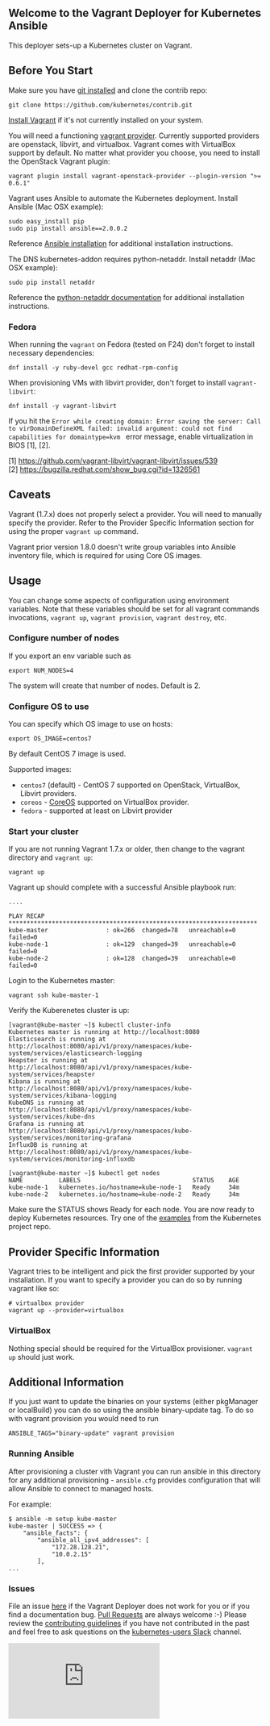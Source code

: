 ## Welcome to the Vagrant Deployer for Kubernetes Ansible

This deployer sets-up a Kubernetes cluster on Vagrant.

## Before You Start

Make sure you have [git installed](https://git-scm.com/book/en/v2/Getting-Started-Installing-Git) and clone the contrib repo:
```
git clone https://github.com/kubernetes/contrib.git
```

[Install Vagrant](https://www.vagrantup.com/downloads.html) if it's not currently installed on your system.

You will need a functioning [vagrant provider](https://www.vagrantup.com/docs/providers/). Currently supported providers are openstack, libvirt, and virtualbox. Vagrant comes with VirtualBox support by default. No matter what provider you choose, you need to install the OpenStack Vagrant plugin:

```
vagrant plugin install vagrant-openstack-provider --plugin-version ">= 0.6.1"
```

Vagrant uses Ansible to automate the Kubernetes deployment. Install Ansible (Mac OSX example):
```
sudo easy_install pip
sudo pip install ansible==2.0.0.2
```

Reference [Ansible installation](http://docs.ansible.com/ansible/intro_installation.html) for additional installation instructions.

The DNS kubernetes-addon requires python-netaddr. Install netaddr (Mac OSX example):

```
sudo pip install netaddr
```

Reference the [python-netaddr documentation](https://pythonhosted.org/netaddr/installation.html) for additional installation instructions.

### Fedora

When running the ``vagrant`` on Fedora (tested on F24) don't forget to install necessary dependencies:

```
dnf install -y ruby-devel gcc redhat-rpm-config
```

When provisioning VMs with libvirt provider, don't forget to install ``vagrant-libvirt``:

```
dnf install -y vagrant-libvirt
```

If you hit the ``Error while creating domain: Error saving the server: Call to virDomainDefineXML failed: invalid argument: could not find capabilities for domaintype=kvm `` error message, enable virtualization in BIOS [1], [2].

[1] https://github.com/vagrant-libvirt/vagrant-libvirt/issues/539  
[2] https://bugzilla.redhat.com/show_bug.cgi?id=1326561  

## Caveats

Vagrant (1.7.x) does not properly select a provider. You will need to manually specify the provider. Refer to the Provider Specific Information section for using the proper `vagrant up` command.

Vagrant prior version 1.8.0 doesn't write group variables into Ansible inventory file, which is required for using Core OS images.

## Usage

You can change some aspects of configuration using environment variables.
Note that these variables should be set for all vagrant commands invocations,
`vagrant up`, `vagrant provision`, `vagrant destroy`, etc.

### Configure number of nodes

If you export an env variable such as
```
export NUM_NODES=4
```

The system will create that number of nodes. Default is 2.

### Configure OS to use

You can specify which OS image to use on hosts:

```
export OS_IMAGE=centos7
```

By default CentOS 7 image is used.

Supported images:

* `centos7` (default) - CentOS 7 supported on OpenStack, VirtualBox, Libvirt providers.
* `coreos` - [CoreOS](https://coreos.com/) supported on VirtualBox provider.
* `fedora` - supported at least on Libvirt provider

### Start your cluster

If you are not running Vagrant 1.7.x or older, then change to the vagrant directory and `vagrant up`:

```
vagrant up
```


Vagrant up should complete with a successful Ansible playbook run:
```
....

PLAY RECAP *********************************************************************
kube-master                : ok=266  changed=78   unreachable=0    failed=0
kube-node-1                : ok=129  changed=39   unreachable=0    failed=0
kube-node-2                : ok=128  changed=39   unreachable=0    failed=0
```

Login to the Kubernetes master:
```
vagrant ssh kube-master-1
```

Verify the Kuberenetes cluster is up:
```
[vagrant@kube-master ~]$ kubectl cluster-info
Kubernetes master is running at http://localhost:8080
Elasticsearch is running at http://localhost:8080/api/v1/proxy/namespaces/kube-system/services/elasticsearch-logging
Heapster is running at http://localhost:8080/api/v1/proxy/namespaces/kube-system/services/heapster
Kibana is running at http://localhost:8080/api/v1/proxy/namespaces/kube-system/services/kibana-logging
KubeDNS is running at http://localhost:8080/api/v1/proxy/namespaces/kube-system/services/kube-dns
Grafana is running at http://localhost:8080/api/v1/proxy/namespaces/kube-system/services/monitoring-grafana
InfluxDB is running at http://localhost:8080/api/v1/proxy/namespaces/kube-system/services/monitoring-influxdb

[vagrant@kube-master ~]$ kubectl get nodes
NAME          LABELS                               STATUS    AGE
kube-node-1   kubernetes.io/hostname=kube-node-1   Ready     34m
kube-node-2   kubernetes.io/hostname=kube-node-2   Ready     34m
```

Make sure the STATUS shows Ready for each node. You are now ready to deploy Kubernetes resources. Try one of the [examples](https://github.com/kubernetes/kubernetes/tree/master/examples) from the Kubernetes project repo.

## Provider Specific Information
Vagrant tries to be intelligent and pick the first provider supported by your installation. If you want to specify a provider you can do so by running vagrant like so:
```
# virtualbox provider
vagrant up --provider=virtualbox

```

### VirtualBox
Nothing special should be required for the VirtualBox provisioner. `vagrant up` should just work.


## Additional Information
If you just want to update the binaries on your systems (either pkgManager or localBuild) you can do so using the ansible binary-update tag. To do so with vagrant provision you would need to run
```
ANSIBLE_TAGS="binary-update" vagrant provision
```

### Running Ansible

After provisioning a cluster vith Vagrant you can run ansible in this directory for any additional provisioning -
`ansible.cfg` provides configuration that will allow Ansible to connect to managed hosts.

For example:

```
$ ansible -m setup kube-master
kube-master | SUCCESS => {
    "ansible_facts": {
        "ansible_all_ipv4_addresses": [
            "172.28.128.21",
            "10.0.2.15"
        ],
...
```

### Issues
File an issue [here](https://github.com/kubernetes/contrib/issues) if the Vagrant Deployer does not work for you or if you find a documentation bug. [Pull Requests](https://github.com/kubernetes/contrib/pulls) are always welcome :-) Please review the [contributing guidelines](https://github.com/kubernetes/kubernetes/blob/master/CONTRIBUTING.md) if you have not contributed in the past and feel free to ask questions on the [kubernetes-users Slack](http://slack.kubernetes.io) channel.

[![Analytics](https://kubernetes-site.appspot.com/UA-36037335-10/GitHub/contrib/ansible/vagrant/README.md?pixel)]()

